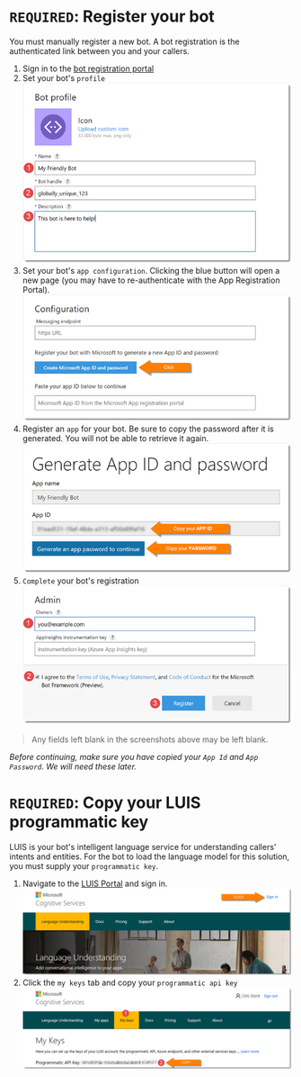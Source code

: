 # `REQUIRED`: Register your bot

You must manually register a new bot. A bot registration is the authenticated link between you and your callers.

1. Sign in to the [bot registration portal][7]
1. Set your bot's `profile`  
![screenshot][1]
1. Set your bot's `app configuration`. Clicking the blue button will open a new page (you may have to re-authenticate with the App Registration Portal).  
![screenshot][2]
1. Register an `app` for your bot. Be sure to copy the password after it is generated. You will not be able to retrieve it again.  
![screenshot][3]
1. `Complete` your bot's registration  
![screenshot][4]

> Any fields left blank in the screenshots above may be left blank.

*Before continuing, make sure you have copied your `App Id` and `App Password`. We will need these later.*

# `REQUIRED`: Copy your LUIS programmatic key
LUIS is your bot's intelligent language service for understanding callers' intents and entities. For the bot to load the language model for this solution, you must supply your `programmatic key`.

1. Navigate to the [LUIS Portal][8] and sign in.
![screenshot][5]
1. Click the `my keys` tab and copy your `programmatic api key`
![screenshot][6]


[1]: ../../assets/create-bot-01.png
[2]: ../../assets/create-bot-02.png
[3]: ../../assets/create-bot-03.png
[4]: ../../assets/create-bot-04.png
[5]: ../../assets/luis-key-01.png
[6]: ../../assets/luis-key-02.png
[7]: https://dev.botframework.com/bots/new
[8]: https://www.luis.ai/home/keys